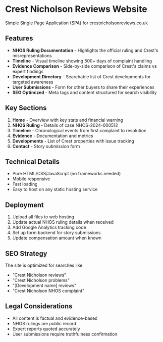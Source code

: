 # Crest Nicholson Reviews Website

Simple Single Page Application (SPA) for crestnicholsonreviews.co.uk

## Features

- **NHOS Ruling Documentation** - Highlights the official ruling and Crest's misrepresentations
- **Timeline** - Visual timeline showing 500+ days of complaint handling
- **Evidence Comparison** - Side-by-side comparison of Crest's claims vs expert findings
- **Development Directory** - Searchable list of Crest developments for targeted awareness
- **User Submissions** - Form for other buyers to share their experiences
- **SEO Optimized** - Meta tags and content structured for search visibility

## Key Sections

1. **Home** - Overview with key stats and financial warning
2. **NHOS Ruling** - Details of case NHOS-2024-000512
3. **Timeline** - Chronological events from first complaint to resolution
4. **Evidence** - Documentation and metrics
5. **Developments** - List of Crest properties with issue tracking
6. **Contact** - Story submission form

## Technical Details

- Pure HTML/CSS/JavaScript (no frameworks needed)
- Mobile responsive
- Fast loading
- Easy to host on any static hosting service

## Deployment

1. Upload all files to web hosting
2. Update actual NHOS ruling details when received
3. Add Google Analytics tracking code
4. Set up form backend for story submissions
5. Update compensation amount when known

## SEO Strategy

The site is optimized for searches like:
- "Crest Nicholson reviews"
- "Crest Nicholson problems"
- "[Development name] reviews"
- "Crest Nicholson NHOS complaint"

## Legal Considerations

- All content is factual and evidence-based
- NHOS rulings are public record
- Expert reports quoted accurately
- User submissions require truthfulness confirmation
